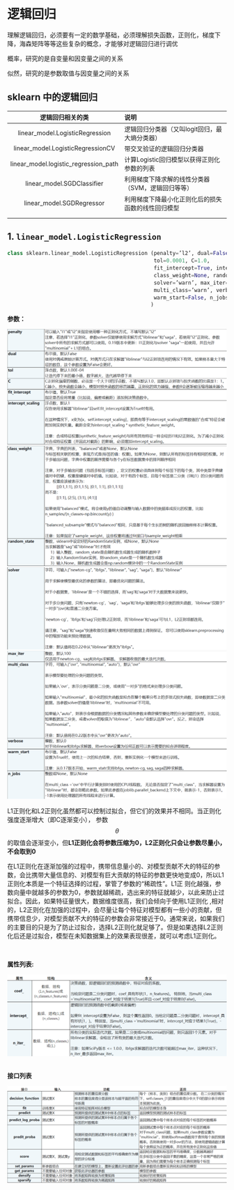 # 逻辑回归

理解逻辑回归，必须要有一定的数学基础，必须理解损失函数，正则化，梯度下降，海森矩阵等等这些复杂的概念，才能够对逻辑回归进行调优  

概率，研究的是自变量和因变量之间的关系

似然，研究的是参数取值与因变量之间的关系

## sklearn 中的逻辑回归 

 

|           逻辑回归相关的类            | 说明                                               |
| :-----------------------------------: | :------------------------------------------------- |
|    linear_model.LogisticRegression    | 逻辑回归分类器（又叫logit回归，最大熵分类器）      |
|   linear_model.LogisticRegressionCV   | 带交叉验证的逻辑回归分类器                         |
| linear_model.logistic_regression_path | 计算Logistic回归模型以获得正则化参数的列表         |
|      linear_model.SGDClassifier       | 利用梯度下降求解的线性分类器（SVM，逻辑回归等等）  |
|       linear_model.SGDRegressor       | 利用梯度下降最小化正则化后的损失函数的线性回归模型 |
|                                       |                                                    |
|                                       |                                                    |





## **1. `linear_model.LogisticRegression  `**

```python
class sklearn.linear_model.LogisticRegression (penalty=’l2’, dual=False, 
                                               tol=0.0001, C=1.0,
                                               fit_intercept=True, intercept_scaling=1, 
                                               class_weight=None, random_state=None, 
                                               solver=’warn’, max_iter=100,
                                               multi_class=’warn’, verbose=0, 
                                               warm_start=False, n_jobs=None
                                              )
```

**参数：**

<center>
    <img src="https://raw.githubusercontent.com/HG1227/image/master/img_tuchuang/20200103231049.png"/>
</center>


<center>
    <img src="https://raw.githubusercontent.com/HG1227/image/master/img_tuchuang/20200103231147.png"/>
</center>


<center>
    <img src="https://raw.githubusercontent.com/HG1227/image/master/img_tuchuang/20200103231327.png"/>
</center>


<center>
    <img src="https://raw.githubusercontent.com/HG1227/image/master/img_tuchuang/20200103231426.png"/>
</center>



L1正则化和L2正则化虽然都可以控制过拟合，但它们的效果并不相同。当正则化强度逐渐增大（即C逐渐变小），
参数 $$\theta$$  的取值会逐渐变小，但**L1正则化会将参数压缩为0，L2正则化只会让参数尽量小，不会取到0**  

在L1正则化在逐渐加强的过程中，携带信息量小的、对模型贡献不大的特征的参数，会比携带大量信息的、对模型有巨大贡献的特征的参数更快地变成0，所以L1正则化本质是一个特征选择的过程，掌管了参数的“稀疏性”。L1正
则化越强，参数向量中就越多的参数为0，参数就越稀疏，选出来的特征就越少，以此来防止过拟合。因此，如果特征量很大，数据维度很高，我们会倾向于使用L1正则化  ,相对的，L2正则化在加强的过程中，会尽量让每个特征对模型都有一些小的贡献，但携带信息少，对模型贡献不大的特征的参数会非常接近于0。通常来说，如果我们的主要目的只是为了防止过拟合，选择L2正则化就足够了。但是如果选择L2正则化后还是过拟合，模型在未知数据集上的效果表现很差，就可以考虑L1正则化。  

<br>

**属性列表:**  

<center>
    <img src="https://raw.githubusercontent.com/HG1227/image/master/img_tuchuang/20200103231535.png"/>
</center>

<br>

**接口列表**  

<center>
    <img src="https://raw.githubusercontent.com/HG1227/image/master/img_tuchuang/20200103231645.png"/>
</center>

